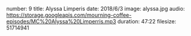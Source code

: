 number: 9
title: Alyssa Limperis
date: 2018/6/3
image: alyssa.jpg
audio: https://storage.googleapis.com/mourning-coffee-episodes/MC%20Alyssa%20Limperris.mp3
duration: 47:22
filesize: 51714941
